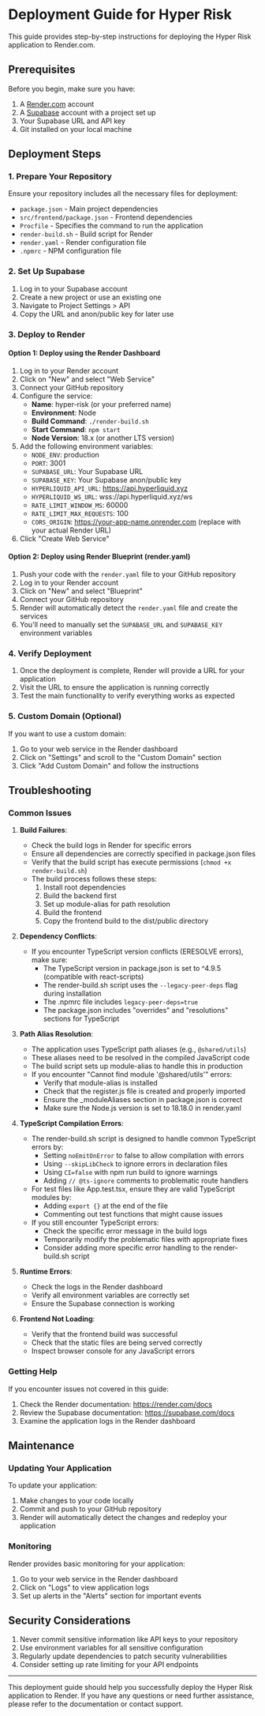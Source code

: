 # Deployment Guide for Hyper Risk

This guide provides step-by-step instructions for deploying the Hyper Risk application to Render.com.

## Prerequisites

Before you begin, make sure you have:

1. A [Render.com](https://render.com) account
2. A [Supabase](https://supabase.com) account with a project set up
3. Your Supabase URL and API key
4. Git installed on your local machine

## Deployment Steps

### 1. Prepare Your Repository

Ensure your repository includes all the necessary files for deployment:

- `package.json` - Main project dependencies
- `src/frontend/package.json` - Frontend dependencies
- `Procfile` - Specifies the command to run the application
- `render-build.sh` - Build script for Render
- `render.yaml` - Render configuration file
- `.npmrc` - NPM configuration file

### 2. Set Up Supabase

1. Log in to your Supabase account
2. Create a new project or use an existing one
3. Navigate to Project Settings > API
4. Copy the URL and anon/public key for later use

### 3. Deploy to Render

#### Option 1: Deploy using the Render Dashboard

1. Log in to your Render account
2. Click on "New" and select "Web Service"
3. Connect your GitHub repository
4. Configure the service:
   - **Name**: hyper-risk (or your preferred name)
   - **Environment**: Node
   - **Build Command**: `./render-build.sh`
   - **Start Command**: `npm start`
   - **Node Version**: 18.x (or another LTS version)
5. Add the following environment variables:
   - `NODE_ENV`: production
   - `PORT`: 3001
   - `SUPABASE_URL`: Your Supabase URL
   - `SUPABASE_KEY`: Your Supabase anon/public key
   - `HYPERLIQUID_API_URL`: https://api.hyperliquid.xyz
   - `HYPERLIQUID_WS_URL`: wss://api.hyperliquid.xyz/ws
   - `RATE_LIMIT_WINDOW_MS`: 60000
   - `RATE_LIMIT_MAX_REQUESTS`: 100
   - `CORS_ORIGIN`: https://your-app-name.onrender.com (replace with your actual Render URL)
6. Click "Create Web Service"

#### Option 2: Deploy using Render Blueprint (render.yaml)

1. Push your code with the `render.yaml` file to your GitHub repository
2. Log in to your Render account
3. Click on "New" and select "Blueprint"
4. Connect your GitHub repository
5. Render will automatically detect the `render.yaml` file and create the services
6. You'll need to manually set the `SUPABASE_URL` and `SUPABASE_KEY` environment variables

### 4. Verify Deployment

1. Once the deployment is complete, Render will provide a URL for your application
2. Visit the URL to ensure the application is running correctly
3. Test the main functionality to verify everything works as expected

### 5. Custom Domain (Optional)

If you want to use a custom domain:

1. Go to your web service in the Render dashboard
2. Click on "Settings" and scroll to the "Custom Domain" section
3. Click "Add Custom Domain" and follow the instructions

## Troubleshooting

### Common Issues

1. **Build Failures**:
   - Check the build logs in Render for specific errors
   - Ensure all dependencies are correctly specified in package.json files
   - Verify that the build script has execute permissions (`chmod +x render-build.sh`)
   - The build process follows these steps:
     1. Install root dependencies
     2. Build the backend first
     3. Set up module-alias for path resolution
     4. Build the frontend
     5. Copy the frontend build to the dist/public directory

2. **Dependency Conflicts**:
   - If you encounter TypeScript version conflicts (ERESOLVE errors), make sure:
     - The TypeScript version in package.json is set to ^4.9.5 (compatible with react-scripts)
     - The render-build.sh script uses the `--legacy-peer-deps` flag during installation
     - The .npmrc file includes `legacy-peer-deps=true`
     - The package.json includes "overrides" and "resolutions" sections for TypeScript

3. **Path Alias Resolution**:
   - The application uses TypeScript path aliases (e.g., `@shared/utils`)
   - These aliases need to be resolved in the compiled JavaScript code
   - The build script sets up module-alias to handle this in production
   - If you encounter "Cannot find module '@shared/utils'" errors:
     - Verify that module-alias is installed
     - Check that the register.js file is created and properly imported
     - Ensure the _moduleAliases section in package.json is correct
     - Make sure the Node.js version is set to 18.18.0 in render.yaml

4. **TypeScript Compilation Errors**:
   - The render-build.sh script is designed to handle common TypeScript errors by:
     - Setting `noEmitOnError` to false to allow compilation with errors
     - Using `--skipLibCheck` to ignore errors in declaration files
     - Using `CI=false` with npm run build to ignore warnings
     - Adding `// @ts-ignore` comments to problematic route handlers
   - For test files like App.test.tsx, ensure they are valid TypeScript modules by:
     - Adding `export {}` at the end of the file
     - Commenting out test functions that might cause issues
   - If you still encounter TypeScript errors:
     - Check the specific error message in the build logs
     - Temporarily modify the problematic files with appropriate fixes
     - Consider adding more specific error handling to the render-build.sh script

5. **Runtime Errors**:
   - Check the logs in the Render dashboard
   - Verify all environment variables are correctly set
   - Ensure the Supabase connection is working

6. **Frontend Not Loading**:
   - Verify that the frontend build was successful
   - Check that the static files are being served correctly
   - Inspect browser console for any JavaScript errors

### Getting Help

If you encounter issues not covered in this guide:

1. Check the Render documentation: https://render.com/docs
2. Review the Supabase documentation: https://supabase.com/docs
3. Examine the application logs in the Render dashboard

## Maintenance

### Updating Your Application

To update your application:

1. Make changes to your code locally
2. Commit and push to your GitHub repository
3. Render will automatically detect the changes and redeploy your application

### Monitoring

Render provides basic monitoring for your application:

1. Go to your web service in the Render dashboard
2. Click on "Logs" to view application logs
3. Set up alerts in the "Alerts" section for important events

## Security Considerations

1. Never commit sensitive information like API keys to your repository
2. Use environment variables for all sensitive configuration
3. Regularly update dependencies to patch security vulnerabilities
4. Consider setting up rate limiting for your API endpoints

---

This deployment guide should help you successfully deploy the Hyper Risk application to Render. If you have any questions or need further assistance, please refer to the documentation or contact support. 